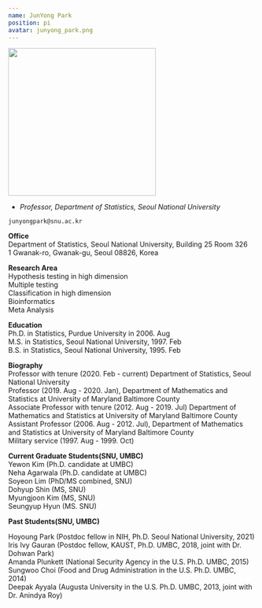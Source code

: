 ```yaml
---
name: JunYong Park
position: pi
avatar: junyong_park.png
---
```


<img width="300" src="{{site.baseurl}}/images/people/{{page.avatar}}" data-action="zoom">

- _Professor, Department of Statistics, Seoul National University_<br>

<i class="fa fa-envelope-o"></i> `junyongpark@snu.ac.kr`

**Office**<br>
Department of Statistics, Seoul National University, Building 25 Room 326 <br>
1 Gwanak-ro, Gwanak-gu, Seoul 08826, Korea

**Research Area**<br>
Hypothesis testing in high dimension<br>
Multiple testing<br>
Classification in high dimension<br>
Bioinformatics<br>
Meta Analysis<br>

**Education**<br>
Ph.D. in Statistics, Purdue University in 2006. Aug <br>
M.S. in Statistics, Seoul National University, 1997. Feb <br>
B.S. in Statistics, Seoul National University, 1995. Feb  
 
**Biography**<br>
Professor with tenure (2020. Feb - current)  Department of Statistics, Seoul National University<br>
Professor (2019. Aug - 2020. Jan), Department of Mathematics and Statistics at University of Maryland Baltimore County<br>
Associate Professor with tenure (2012. Aug - 2019. Jul)   Department of Mathematics and Statistics at University of Maryland Baltimore County<br>
Assistant Professor (2006. Aug - 2012. Jul), Department of Mathematics and Statistics at University of Maryland Baltimore County<br>
Military service (1997. Aug - 1999. Oct)  <br>


**Current Graduate Students(SNU, UMBC)** <br>
Yewon Kim (Ph.D. candidate at  UMBC) <br>
Neha Agarwala  (Ph.D. candidate at UMBC) <br>
Soyeon Lim (PhD/MS combined, SNU) <br>
Dohyup Shin (MS, SNU) <br>
Myungjoon Kim (MS, SNU) <br>
Seungyup Hyun (MS. SNU) <br>


**Past Students(SNU, UMBC)** <br>
 
Hoyoung Park (Postdoc fellow in NIH, Ph.D.  Seoul National University, 2021) <br>
Iris Ivy Gauran (Postdoc fellow, KAUST, Ph.D. UMBC, 2018, joint with Dr. Dohwan Park)  <br>
Amanda Plunkett (National Security Agency in the U.S.  Ph.D. UMBC, 2015)   <br>
Sungwoo Choi (Food and Drug Administration  in the U.S.  Ph.D. UMBC, 2014)  <br>
Deepak Ayyala (Augusta University in the U.S. Ph.D. UMBC, 2013,  joint with Dr. Anindya Roy) 

